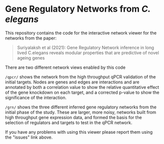 # Gene Regulatory Networks from *C. elegans*

This repository contains the code for the interactive network viewer for the networks from the paper:

>Suriyalaksh et al (2021): Gene Regulatory Network inference in long lived C.elegans reveals modular properties that are predictive of novel ageing genes

There are two different network views enabled by this code

```/qpcr/``` shows the network from the high throughput qPCR validation of the initial targets.  Nodes are genes and edges are interactions and are annotated by both a correlation value to show the relative quantitative effect of the gene knockdown on each target, and a corrected p-value to show the significance of the interaction.

```/grn/``` shows the three different inferred gene regulatory networks from the initial phase of the study.  These are larger, more noisy, networks built from high throughput gene expression data, and formed the basis for the selection of regulators and targets to test in the qPCR network.

If you have any problems with using this viewer please report them using the "issues" link above.
